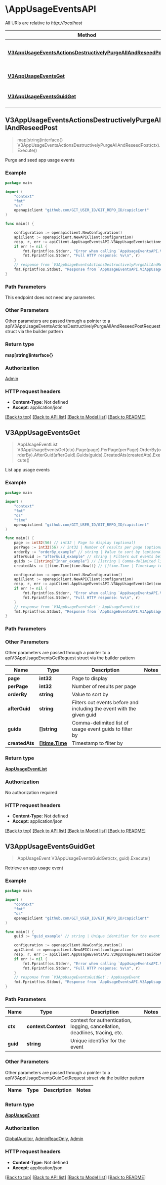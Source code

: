 # \AppUsageEventsAPI

All URIs are relative to *http://localhost*

Method | HTTP request | Description
------------- | ------------- | -------------
[**V3AppUsageEventsActionsDestructivelyPurgeAllAndReseedPost**](AppUsageEventsAPI.md#V3AppUsageEventsActionsDestructivelyPurgeAllAndReseedPost) | **Post** /v3/app_usage_events/actions/destructively_purge_all_and_reseed | Purge and seed app usage events
[**V3AppUsageEventsGet**](AppUsageEventsAPI.md#V3AppUsageEventsGet) | **Get** /v3/app_usage_events | List app usage events
[**V3AppUsageEventsGuidGet**](AppUsageEventsAPI.md#V3AppUsageEventsGuidGet) | **Get** /v3/app_usage_events/{guid} | Retrieve an app usage event



## V3AppUsageEventsActionsDestructivelyPurgeAllAndReseedPost

> map[string]interface{} V3AppUsageEventsActionsDestructivelyPurgeAllAndReseedPost(ctx).Execute()

Purge and seed app usage events

### Example

```go
package main

import (
	"context"
	"fmt"
	"os"
	openapiclient "github.com/GIT_USER_ID/GIT_REPO_ID/capiclient"
)

func main() {

	configuration := openapiclient.NewConfiguration()
	apiClient := openapiclient.NewAPIClient(configuration)
	resp, r, err := apiClient.AppUsageEventsAPI.V3AppUsageEventsActionsDestructivelyPurgeAllAndReseedPost(context.Background()).Execute()
	if err != nil {
		fmt.Fprintf(os.Stderr, "Error when calling `AppUsageEventsAPI.V3AppUsageEventsActionsDestructivelyPurgeAllAndReseedPost``: %v\n", err)
		fmt.Fprintf(os.Stderr, "Full HTTP response: %v\n", r)
	}
	// response from `V3AppUsageEventsActionsDestructivelyPurgeAllAndReseedPost`: map[string]interface{}
	fmt.Fprintf(os.Stdout, "Response from `AppUsageEventsAPI.V3AppUsageEventsActionsDestructivelyPurgeAllAndReseedPost`: %v\n", resp)
}
```

### Path Parameters

This endpoint does not need any parameter.

### Other Parameters

Other parameters are passed through a pointer to a apiV3AppUsageEventsActionsDestructivelyPurgeAllAndReseedPostRequest struct via the builder pattern


### Return type

**map[string]interface{}**

### Authorization

[Admin](../README.md#Admin)

### HTTP request headers

- **Content-Type**: Not defined
- **Accept**: application/json

[[Back to top]](#) [[Back to API list]](../README.md#documentation-for-api-endpoints)
[[Back to Model list]](../README.md#documentation-for-models)
[[Back to README]](../README.md)


## V3AppUsageEventsGet

> AppUsageEventList V3AppUsageEventsGet(ctx).Page(page).PerPage(perPage).OrderBy(orderBy).AfterGuid(afterGuid).Guids(guids).CreatedAts(createdAts).Execute()

List app usage events

### Example

```go
package main

import (
	"context"
	"fmt"
	"os"
    "time"
	openapiclient "github.com/GIT_USER_ID/GIT_REPO_ID/capiclient"
)

func main() {
	page := int32(56) // int32 | Page to display (optional)
	perPage := int32(56) // int32 | Number of results per page (optional)
	orderBy := "orderBy_example" // string | Value to sort by (optional)
	afterGuid := "afterGuid_example" // string | Filters out events before and including the event with the given guid (optional)
	guids := []string{"Inner_example"} // []string | Comma-delimited list of usage event guids to filter by (optional)
	createdAts := []time.Time{time.Now()} // []time.Time | Timestamp to filter by (optional)

	configuration := openapiclient.NewConfiguration()
	apiClient := openapiclient.NewAPIClient(configuration)
	resp, r, err := apiClient.AppUsageEventsAPI.V3AppUsageEventsGet(context.Background()).Page(page).PerPage(perPage).OrderBy(orderBy).AfterGuid(afterGuid).Guids(guids).CreatedAts(createdAts).Execute()
	if err != nil {
		fmt.Fprintf(os.Stderr, "Error when calling `AppUsageEventsAPI.V3AppUsageEventsGet``: %v\n", err)
		fmt.Fprintf(os.Stderr, "Full HTTP response: %v\n", r)
	}
	// response from `V3AppUsageEventsGet`: AppUsageEventList
	fmt.Fprintf(os.Stdout, "Response from `AppUsageEventsAPI.V3AppUsageEventsGet`: %v\n", resp)
}
```

### Path Parameters



### Other Parameters

Other parameters are passed through a pointer to a apiV3AppUsageEventsGetRequest struct via the builder pattern


Name | Type | Description  | Notes
------------- | ------------- | ------------- | -------------
 **page** | **int32** | Page to display | 
 **perPage** | **int32** | Number of results per page | 
 **orderBy** | **string** | Value to sort by | 
 **afterGuid** | **string** | Filters out events before and including the event with the given guid | 
 **guids** | **[]string** | Comma-delimited list of usage event guids to filter by | 
 **createdAts** | [**[]time.Time**](time.Time.md) | Timestamp to filter by | 

### Return type

[**AppUsageEventList**](AppUsageEventList.md)

### Authorization

No authorization required

### HTTP request headers

- **Content-Type**: Not defined
- **Accept**: application/json

[[Back to top]](#) [[Back to API list]](../README.md#documentation-for-api-endpoints)
[[Back to Model list]](../README.md#documentation-for-models)
[[Back to README]](../README.md)


## V3AppUsageEventsGuidGet

> AppUsageEvent V3AppUsageEventsGuidGet(ctx, guid).Execute()

Retrieve an app usage event

### Example

```go
package main

import (
	"context"
	"fmt"
	"os"
	openapiclient "github.com/GIT_USER_ID/GIT_REPO_ID/capiclient"
)

func main() {
	guid := "guid_example" // string | Unique identifier for the event

	configuration := openapiclient.NewConfiguration()
	apiClient := openapiclient.NewAPIClient(configuration)
	resp, r, err := apiClient.AppUsageEventsAPI.V3AppUsageEventsGuidGet(context.Background(), guid).Execute()
	if err != nil {
		fmt.Fprintf(os.Stderr, "Error when calling `AppUsageEventsAPI.V3AppUsageEventsGuidGet``: %v\n", err)
		fmt.Fprintf(os.Stderr, "Full HTTP response: %v\n", r)
	}
	// response from `V3AppUsageEventsGuidGet`: AppUsageEvent
	fmt.Fprintf(os.Stdout, "Response from `AppUsageEventsAPI.V3AppUsageEventsGuidGet`: %v\n", resp)
}
```

### Path Parameters


Name | Type | Description  | Notes
------------- | ------------- | ------------- | -------------
**ctx** | **context.Context** | context for authentication, logging, cancellation, deadlines, tracing, etc.
**guid** | **string** | Unique identifier for the event | 

### Other Parameters

Other parameters are passed through a pointer to a apiV3AppUsageEventsGuidGetRequest struct via the builder pattern


Name | Type | Description  | Notes
------------- | ------------- | ------------- | -------------


### Return type

[**AppUsageEvent**](AppUsageEvent.md)

### Authorization

[GlobalAuditor](../README.md#GlobalAuditor), [AdminReadOnly](../README.md#AdminReadOnly), [Admin](../README.md#Admin)

### HTTP request headers

- **Content-Type**: Not defined
- **Accept**: application/json

[[Back to top]](#) [[Back to API list]](../README.md#documentation-for-api-endpoints)
[[Back to Model list]](../README.md#documentation-for-models)
[[Back to README]](../README.md)

